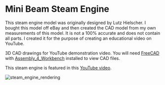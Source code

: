 # Mini Beam Steam Engine
This steam engine model was originally designed by Lutz Hielscher. I bought this model off eBay and then created the CAD model from my own measurements of this model. It is not a 100% accurate and does not contain all parts. I created it for the purpose of creating an educational video on YouTube. 

3D CAD drawings for YouTube demonstration video.
You will need [FreeCAD](https://www.freecad.org/index.php) with [Assembly_4_Workbench](https://wiki.freecad.org/Assembly4_Workbench) installed to view CAD files.

This steam engine is featured in this [YouTube video](https://youtu.be/Y00JR4w22Pw).

![steam_engine_rendering](https://github.com/kenfilms/mini_beam_steam_engine/blob/main/steam_engine_overview.png?raw=true)
